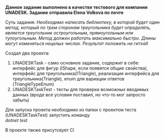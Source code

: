 **Данное задание выполнено в качестве тестового для компании UNADESK. Задание отправила Elena Volkova по почте**

Суть задания: _Необходимо написать библиотеку, в которой будет один метод, который по трем сторонам треугольника будет определять, является треугольник остроугольным, прямоугольным или тупоугольным. Метод должен работать максимально быстро. Длины могут изменяться нецелых числах. Результат положить на гитхаб_

Создал два проекта:  
1) UNADESKTask - само основное задание, содержит в себе: интерфейс для фигур (IShape, если появятся общие свойства), интерфейс для треугольника(ITriangle), реализация интерфейса для треугольника(Triangle), enum для вариации ответов (TriangleTypeEnum)
2) UNADESKTaskTest - тесты для проверки возможных вводимых данных (вроде все условия поставил, но что-то мог запросто забыть)

Для запуска проекта необходимо из папки с проектом теста (UNADESKTaskTest) запустить команду  
_dotnet test_

В проекте также присутсвует CI
